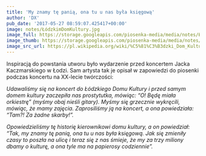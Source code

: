 ```yaml
---
title: 'My znamy tę panią, ona tu u nas była księgową'
author: 'DX'
pub_date: '2017-05-27 08:59:07.425417+00:00'
image: notes/ŁódzkimDomKultury.jpg
image_full: https://storage.googleapis.com/piosenka-media/media/notes/ŁódzkimDomKultury.jpg
image_thumb: https://storage.googleapis.com/piosenka-media/media/notes/%C5%81%C3%B3dzkimDomKultury.jpg.0x300_q85_upscale.jpg
image_src_url: https://pl.wikipedia.org/wiki/%C5%81%C3%B3dzki_Dom_Kultury
---
```


Inspiracją do powstania utworu było wydarzenie przed koncertem Jacka Kaczmarskiego w Łodzi. Sam artysta tak je opisał w zapowiedzi do piosenki podczas koncertu na XX\-lecie twórczości:

_Udawaliśmy się na koncert do Łódzkiego Domu Kultury i przed samym domem kultury zaczepiła nas prostytutka, mówiąc: “O! Będę miała orkiestrę” \(myśmy obaj nieśli gitary\). Myśmy się grzecznie wykręcili, mówiąc, że mamy zajęcia. Zaprosiliśmy ją na koncert, a ona powiedziała: “Tam?! Za żadne skarby!”._

_Opowiedzieliśmy tę historię kierownikowi domu kultury, a on powiedział: “Tak, my znamy tę panią, ona tu u nas była księgową. Jak się zmieniły czasy to poszła na ulicę i teraz się z nas śmieje, że my za trzy miliony dbamy o kulturę, a ona tyle ma na papierosy codziennie”._
